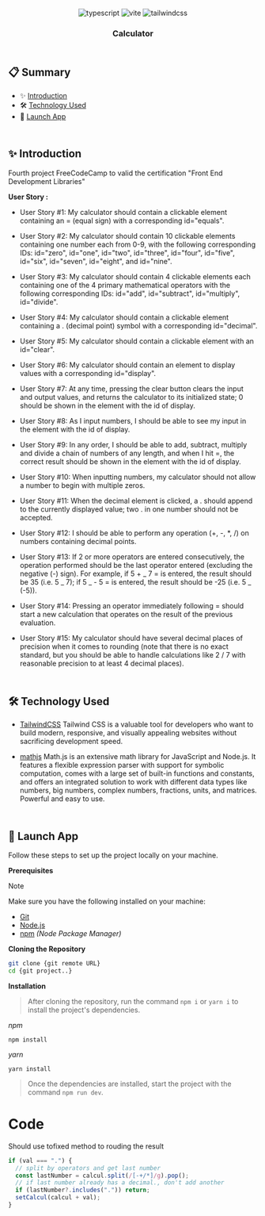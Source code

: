 <div align="center">
  <a href="" target="_blanck"><img src="./public" alt=""></a>
   <div>
    <img src="https://img.shields.io/badge/-TypeScript-black?style=for-the-badge&logoColor=white&logo=typescript&color=3178C6" alt="typescript" />
    <img src="https://img.shields.io/badge/-Vite-black?style=for-the-badge&logoColor=white&logo=vite&color=646CFF" alt="vite" />
    <img src="https://img.shields.io/badge/-Tailwind_CSS-black?style=for-the-badge&logoColor=white&logo=tailwindcss&color=06B6D4" alt="tailwindcss" />
</div>
  <h3 align="center">Calculator</h3>
</div>

## <br /> 📋 <a name="table">Summary</a>

- ✨ [Introduction](#introduction)
- 🛠 [Technology Used](#tech-stack)
- 🚀 [Launch App](#launch-app)

## <br /> <a name="introduction">✨ Introduction</a>

Fourth project FreeCodeCamp to valid the certification "Front End Development Libraries"

**User Story :**

- User Story #1: My calculator should contain a clickable element containing an = (equal sign) with a corresponding id="equals".

- User Story #2: My calculator should contain 10 clickable elements containing one number each from 0-9, with the following corresponding IDs: id="zero", id="one", id="two", id="three", id="four", id="five", id="six", id="seven", id="eight", and id="nine".

- User Story #3: My calculator should contain 4 clickable elements each containing one of the 4 primary mathematical operators with the following corresponding IDs: id="add", id="subtract", id="multiply", id="divide".

- User Story #4: My calculator should contain a clickable element containing a . (decimal point) symbol with a corresponding id="decimal".

- User Story #5: My calculator should contain a clickable element with an id="clear".

- User Story #6: My calculator should contain an element to display values with a corresponding id="display".

- User Story #7: At any time, pressing the clear button clears the input and output values, and returns the calculator to its initialized state; 0 should be shown in the element with the id of display.

- User Story #8: As I input numbers, I should be able to see my input in the element with the id of display.

- User Story #9: In any order, I should be able to add, subtract, multiply and divide a chain of numbers of any length, and when I hit =, the correct result should be shown in the element with the id of display.

- User Story #10: When inputting numbers, my calculator should not allow a number to begin with multiple zeros.

- User Story #11: When the decimal element is clicked, a . should append to the currently displayed value; two . in one number should not be accepted.

- User Story #12: I should be able to perform any operation (+, -, \*, /) on numbers containing decimal points.

- User Story #13: If 2 or more operators are entered consecutively, the operation performed should be the last operator entered (excluding the negative (-) sign). For example, if 5 + _ 7 = is entered, the result should be 35 (i.e. 5 _ 7); if 5 _ - 5 = is entered, the result should be -25 (i.e. 5 _ (-5)).

- User Story #14: Pressing an operator immediately following = should start a new calculation that operates on the result of the previous evaluation.

- User Story #15: My calculator should have several decimal places of precision when it comes to rounding (note that there is no exact standard, but you should be able to handle calculations like 2 / 7 with reasonable precision to at least 4 decimal places).

<!--! #9?, #12 ?, #13, #14 -->

## <br /> <a name="tech-stack">🛠 Technology Used</a>

- [TailwindCSS](https://tailwindcss.com/docs/installation)
  Tailwind CSS is a valuable tool for developers who want to build modern, responsive, and visually appealing websites without sacrificing development speed.

- [mathjs](https://mathjs.org/)
  Math.js is an extensive math library for JavaScript and Node.js. It features a flexible expression parser with support for symbolic computation, comes with a large set of built-in functions and constants, and offers an integrated solution to work with different data types like numbers, big numbers, complex numbers, fractions, units, and matrices. Powerful and easy to use.

## <br /> <a name="launch-app">🚀 Launch App</a>

Follow these steps to set up the project locally on your machine.

**Prerequisites**

> [!NOTE]
> Make sure you have the following installed on your machine:

- [Git](https://git-scm.com/)
- [Node.js](https://nodejs.org/en)
- [npm](https://www.npmjs.com/) _(Node Package Manager)_

**Cloning the Repository**

```bash
git clone {git remote URL}
cd {git project..}
```

**Installation**

> After cloning the repository, run the command `npm i` or `yarn i` to install the project's dependencies.

_npm_

```
npm install
```

_yarn_

```
yarn install
```

> Once the dependencies are installed, start the project with the command `npm run dev`.

# Code

Should use tofixed method to rouding the result

```jsx
if (val === ".") {
  // split by operators and get last number
  const lastNumber = calcul.split(/[-+/*]/g).pop();
  // if last number already has a decimal., don't add another
  if (lastNumber?.includes(".")) return;
  setCalcul(calcul + val);
}
```
